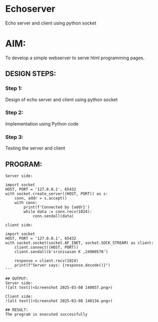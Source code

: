 # Echoserver
Echo server and client using python socket

# AIM:

To develop a simple webserver to serve html programming pages.

## DESIGN STEPS:

### Step 1:

Design of echo server and client using python socket

### Step 2:

Implementation using Python code

### Step 3:

Testing the server and client 

## PROGRAM:
```
Server side:

import socket
HOST, PORT = '127.0.0.1', 65432
with socket.create_server((HOST, PORT)) as s:
    conn, addr = s.accept()
    with conn:
        print(f'Connected by {addr}')
        while data := conn.recv(1024):
            conn.sendall(data)

client side:

import socket
HOST, PORT = '127.0.0.1', 65432
with socket.socket(socket.AF_INET, socket.SOCK_STREAM) as client:
    client.connect((HOST, PORT))
    client.sendall(b'srinivasan K ,24900578')

    response = client.recv(1024)
    print(f"Server says: {response.decode()}")
'''

## OUTPUT:
Server side:
![alt text](<Screenshot 2025-03-08 140057.png>)

Client side:
![alt text](<Screenshot 2025-03-08 140134.png>)

## RESULT:
The program is executed successfully
